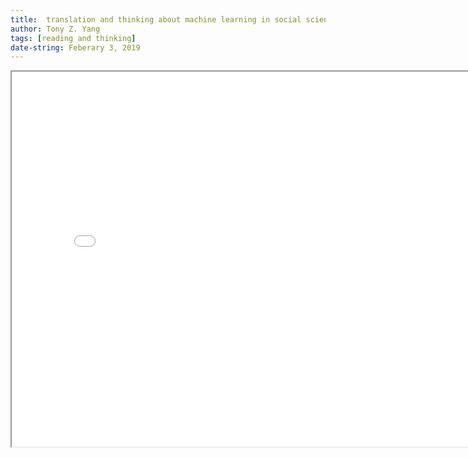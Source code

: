 ```yaml
---
title:  translation and thinking about machine learning in social science
author: Tony Z. Yang	
tags: [reading and thinking]
date-string: Feberary 3, 2019
---
```


<iframe src="/images/A Guide to Solving Social Problems with Machine Learning.pdf" width="800" height="600"></iframe> 

<object width="800" height="600" data="/images/Social Problems with Machine Learning.pdf" type="application/pdf">
      <param name="src" value="/images/Social Problems with Machine Learning.pdf">
</object>



<html lang="en">
<head>
    <meta charset="UTF-8">
    <style>
        p{
            
            font-family: "Times New Roman", Times, serif;
            color:black;
           
        }
    </style>
    <title>字体</title>
</head>
<body>
<p>
    
<b>Summary</b><br>
<b>How machine learning can improve public policy</b><br>
Applying machine learning to a dataset of over one million bond court cases<br>
Using our algorithm’s predictions of risk instead of relying on judge intuition to reduce crimes committed by released defendants by up to 25% without having to jail any additional people. This can reduce jail populations by up to several hundred thousand people. <br>
Applying machine learning to policy problems<br>
<br />
<b>Look for policy problems that hinge on prediction</b><br>
Many social-sector decisions do not hinge on a prediction.<br>some questions that hinge on understanding the causal
effect of something on the world.It cannot be addressed by machine learning prediction methods, instead need tools for causation, like randomized experiments.
<br />

<br />
<b>Make sure you’re comfortable with the outcome you’re predicting</b><br>
we should set algorithm to treat every crime as equal.<br>
In bail, different forms of crime are correlated enough, so that an algorithm trained on just one type of crime winds up outpredicting judges on almost every measure of criminality we could construct, including violent crime. The outcome you select for your algorithm will define it. So you need to think carefully about what that outcome is and what else it might be leaving out.<br>
<br />
<b>Check for bias</b><br>
In the case of bail, human predictions can be biased. <br>
An appropriate first benchmark for evaluating the effect of using algorithms is the the predictions and decisions already being made by humans.

Algorithms have a form of neutrality that the human mind struggles to obtain(neutrality), at least within their narrow area of focus. It is entirely possible, for algorithms to serve as a force for equity. We ought to pair our caution with hope. If the ultimate outcome is hard to measure, or involves a hard-to-define combination of outcomes, then it is not a good fit for machine learning. 

Like bail, sentencing of people who have been found guilty depends not only on recidivism risk, but also on things like society’s sense of retribution, mercy, and redemption, which cannot be directly measured.
<br />
<br />
<b>Verify your algorithm in an experiment on data it hasn’t seen</b><br>

For machine learning to be useful for policy, it must accurately predict “out-ofsample.” 
That means it should be trained on one set of data, then tested on a dataset it hasn’t seen before.
For many applications, are inherently flawed. Current practice is to report how well one’s algorithm predicts only among those cases where we can observe the outcome.<br>
This makes it hard to evaluate whether any new machine learning tool can actually improve outcomes relative to the existing decision-making system.an algorithm predicts well on the part of the test data where we can observe labels doesn’t mean it will make good predictions in the real world. To do a randomized controlled trial of the sort， then we could directly compare whether bail decisions made using machine learning lead to better outcomes than those made on comparable cases using the current system of judicial decision-making.
Finding a “natural experiment” to evaluate the tool.---random select cases.Smart users refuse to use any prediction tool that does not take this evaluation challenge more seriously.<br>
<br />
<b>Remember there’s still a lot we don’t know</b><br>

it is hard to imagine moving to a world in which the algorithms actually make the decisions;<br>
For algorithms to add value, we need people to actually use them; <br>

policymakers need to know when they should override the algorithm.
For people to know when to override, they need to understand their comparative advantage over the algorithm <br>

But often it’s only the human who can see the extenuating circumstance in a given case, since it may be based on factors not captured in the data on which the algorithm was trained.<br>
 <br />
<b>Pair caution with hope</b><br>
Encourage the spread of machine learning to help solve the most challenging social problems in order to improve
the lives of many. But also be reminded to be mindful, and to wear our seatbelts.


</p>
</body>
</html>



